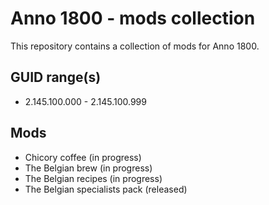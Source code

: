 # Anno 1800 - mods collection

This repository contains a collection of mods for Anno 1800.

## GUID range(s)

- 2.145.100.000 - 2.145.100.999

## Mods

- Chicory coffee (in progress)
- The Belgian brew (in progress)
- The Belgian recipes (in progress)
- The Belgian specialists pack (released)

